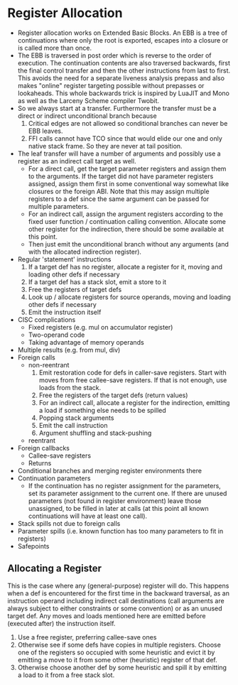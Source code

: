 # Register Allocation

* Register allocation works on Extended Basic Blocks. An EBB is a tree of
  continuations where only the root is exported, escapes into a closure or is
  called more than once.
* The EBB is traversed in post order which is reverse to the order of
  execution. The continuation contents are also traversed backwards, first the
  final control transfer and then the other instructions from last to first.
  This avoids the need for a separate liveness analysis prepass and also makes
  "online" register targeting possible without prepasses or lookaheads. This
  whole backwards trick is inspired by LuaJIT and Mono as well as the Larceny
  Scheme compiler Twobit.
* So we always start at a transfer. Furthermore the transfer must be a direct
  or indirect unconditional branch because
    1. Critical edges are not allowed so conditional branches can never be EBB
       leaves.
    2. FFI calls cannot have TCO since that would elide our one and only native
       stack frame. So they are never at tail position.
* The leaf transfer will have a number of arguments and possibly use a register
  as an indirect call target as well.
    - For a direct call, get the target parameter registers and assign them to
      the arguments. If the target did not have parameter registers assigned,
      assign them first in some conventional way somewhat like closures or the
      foreign ABI. Note that this may assign multiple registers to a def
      since the same argument can be passed for multiple parameters.
    - For an indirect call, assign the argument registers according to the
      fixed user function / continuation calling convention. Allocate some
      other register for the indirection, there should be some available at
      this point.
    - Then just emit the unconditional branch without any arguments (and with
      the allocated indirection register).
* Regular 'statement' instructions
    1. If a target def has no register, allocate a register for it, moving
       and loading other defs if necessary
    2. If a target def has a stack slot, emit a store to it
    2. Free the registers of target defs
    3. Look up / allocate registers for source operands, moving and loading
       other defs if necessary
    4. Emit the instruction itself
* CISC complications
    - Fixed registers (e.g. mul on accumulator register)
    - Two-operand code
    - Taking advantage of memory operands
* Multiple results (e.g. from mul, div)
* Foreign calls
    - non-reentrant
        1. Emit restoration code for defs in caller-save registers. Start with
           moves from free callee-save registers. If that is not enough, use
           loads from the stack.
        2. Free the registers of the target defs (return values)
        3. For an indirect call, allocate a register for the indirection,
           emitting a load if something else needs to be spilled
        4. Popping stack arguments
        4. Emit the call instruction
        5. Argument shuffling and stack-pushing
    - reentrant
* Foreign callbacks
    - Callee-save registers
    - Returns
* Conditional branches and merging register environments there
* Continuation parameters
    - If the continuation has no register assignment for the parameters, set
      its parameter assignment to the current one. If there are unused
      parameters (not found in register environment) leave those unassigned,
      to be filled in later at calls (at this point all known continuations
      will have at least one call).
* Stack spills not due to foreign calls
* Parameter spills (i.e. known function has too many parameters to fit in
  registers)
* Safepoints

## Allocating a Register

This is the case where any (general-purpose) register will do. This happens
when a def is encountered for the first time in the backward traversal, as an
instruction operand including indirect call destinations (call arguments are
always subject to either constraints or some convention) or as an unused target
def. Any moves and loads mentioned here are emitted before (executed after) the
instruction itself.

1. Use a free register, preferring callee-save ones
2. Otherwise see if some defs have copies in multiple registers. Choose one of
   the registers so occupied with some heuristic and evict it by emitting a
   move to it from some other (heuristic) register of that def.
3. Otherwise choose another def by some heuristic and spill it by emitting a
   load to it from a free stack slot.

